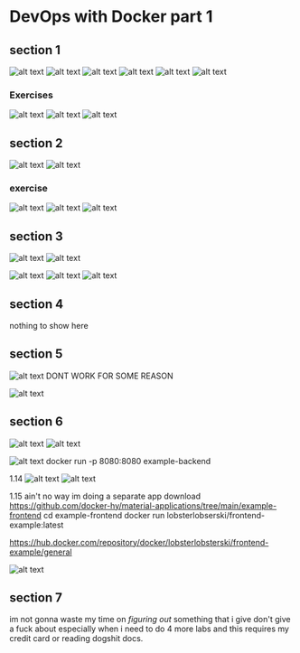 # DevOps with Docker part 1
## section 1
![alt text](image.png)
![alt text](image-1.png)
![alt text](image-2.png)
![alt text](image-3.png)
![alt text](image-4.png)
![alt text](image-5.png)
### Exercises 
![alt text](image-6.png)
![alt text](image-7.png)
![alt text](image-8.png)

## section 2
![alt text](image-9.png)
![alt text](image-10.png)
### exercise
![alt text](image-11.png)
![alt text](image-12.png)
![alt text](image-13.png)

## section 3
![alt text](image-14.png)
![alt text](image-15.png)

![alt text](image-16.png)
![alt text](image-17.png)
![alt text](image-18.png)

## section 4
nothing to show here

## section 5
![alt text](image-19.png)
DONT WORK FOR SOME REASON

![alt text](image-20.png)

## section 6
![alt text](image-21.png)
![alt text](image-22.png)

![alt text](image-23.png)
docker run -p 8080:8080 example-backend

1.14
![alt text](image-25.png)
![alt text](image-24.png)

1.15
ain't no way im doing a separate app
download https://github.com/docker-hy/material-applications/tree/main/example-frontend
cd example-frontend
docker run lobsterlobserski/frontend-example:latest

https://hub.docker.com/repository/docker/lobsterlobsterski/frontend-example/general

![alt text](image-26.png)

## section 7
im not gonna waste my time on _figuring out_ something that i give don't give a fuck about especially when i need to do 4 more labs and this requires my credit card or reading dogshit docs.

